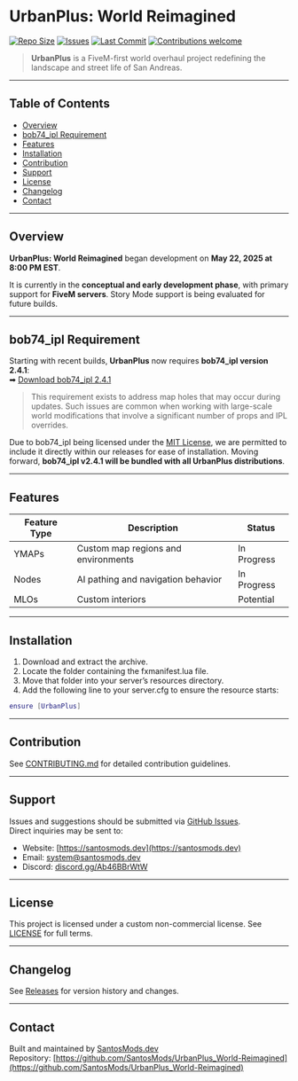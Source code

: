 # UrbanPlus: World Reimagined

[![Repo Size](https://img.shields.io/github/repo-size/SantosMods/UrbanPlus_World-Reimagined)](https://github.com/SantosMods/UrbanPlus_World-Reimagined)
[![Issues](https://img.shields.io/github/issues/SantosMods/UrbanPlus_World-Reimagined)](https://github.com/SantosMods/UrbanPlus_World-Reimagined/issues)
[![Last Commit](https://img.shields.io/github/last-commit/SantosMods/UrbanPlus_World-Reimagined)](https://github.com/SantosMods/UrbanPlus_World-Reimagined/commits/main)
[![Contributions welcome](https://img.shields.io/badge/contributions-welcome-brightgreen.svg)](CONTRIBUTING.md)

> **UrbanPlus** is a FiveM-first world overhaul project redefining the landscape and street life of San Andreas.

---

## Table of Contents

- [Overview](#overview)
- [bob74_ipl Requirement](#bob74_ipl-requirement)
- [Features](#features)
- [Installation](#installation)
- [Contribution](#contribution)
- [Support](#support)
- [License](#license)
- [Changelog](#changelog)
- [Contact](#contact)

---

## Overview

**UrbanPlus: World Reimagined** began development on **May 22, 2025 at 8:00 PM EST**.

It is currently in the **conceptual and early development phase**, with primary support for **FiveM servers**. Story Mode support is being evaluated for future builds.

---

## bob74_ipl Requirement

Starting with recent builds, **UrbanPlus** now requires **bob74_ipl version 2.4.1**:  
➡ [Download bob74_ipl 2.4.1](https://github.com/Bob74/bob74_ipl/releases/tag/2.4.1)

> This requirement exists to address map holes that may occur during updates. Such issues are common when working with large-scale world modifications that involve a significant number of props and IPL overrides.

Due to bob74_ipl being licensed under the [MIT License](https://github.com/Bob74/bob74_ipl/blob/master/LICENSE), we are permitted to include it directly within our releases for ease of installation. Moving forward, **bob74_ipl v2.4.1 will be bundled with all UrbanPlus distributions**.

---

## Features

| Feature Type | Description                           | Status        |
|--------------|---------------------------------------|---------------|
| YMAPs        | Custom map regions and environments   | In Progress   |
| Nodes        | AI pathing and navigation behavior    | In Progress   |
| MLOs         | Custom interiors                      | Potential     |

---

## Installation

1. Download and extract the archive.
2. Locate the folder containing the fxmanifest.lua file.
3. Move that folder into your server’s resources directory.
4. Add the following line to your server.cfg to ensure the resource starts:

``` LUA
ensure [UrbanPlus]
```

---

## Contribution

See [CONTRIBUTING.md](CONTRIBUTING.md) for detailed contribution guidelines.

---

## Support

Issues and suggestions should be submitted via [GitHub Issues](https://github.com/SantosMods/UrbanPulse_World-Reimagined/issues).  
Direct inquiries may be sent to:

- Website: [https://santosmods.dev](https://santosmods.dev)  
- Email: system@santosmods.dev  
- Discord: [discord.gg/Ab46BBrWtW](https://discord.gg/jvchRsD3C5)

---

## License

This project is licensed under a custom non-commercial license. See [LICENSE](LICENSE) for full terms.

---

## Changelog

See [Releases](https://github.com/SantosMods/UrbanPlus_World-Reimagined/releases) for version history and changes.

---

## Contact

Built and maintained by [SantosMods.dev](https://santosmods.dev)  
Repository: [https://github.com/SantosMods/UrbanPlus_World-Reimagined](https://github.com/SantosMods/UrbanPlus_World-Reimagined)
